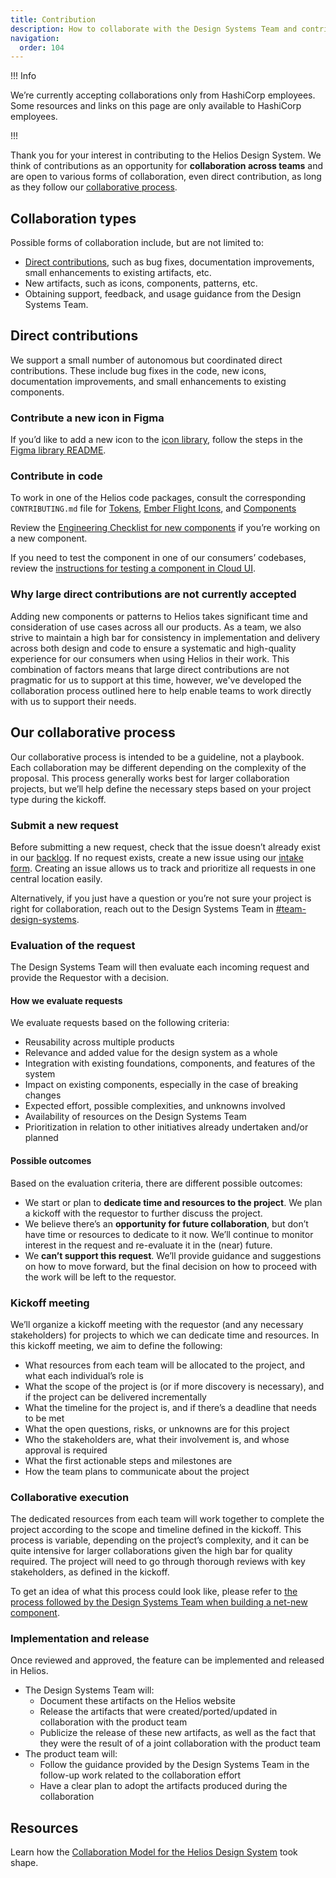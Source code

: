 ```yaml
---
title: Contribution
description: How to collaborate with the Design Systems Team and contribute to the Helios Design System.
navigation:
  order: 104
---
```


!!! Info

We’re currently accepting collaborations only from HashiCorp employees. Some resources and links on this page are only available to HashiCorp employees.

!!!

Thank you for your interest in contributing to the Helios Design System. We think of contributions as an opportunity for **collaboration across teams** and are open to various forms of collaboration, even direct contribution, as long as they follow our [collaborative process](/about/contribution/#our-collaborative-process). 

## Collaboration types

Possible forms of collaboration include, but are not limited to: 

- [Direct contributions](/about/contribution/#direct-contributions), such as bug fixes, documentation improvements, small enhancements to existing artifacts, etc.
- New artifacts, such as icons, components, patterns, etc.
- Obtaining support, feedback, and usage guidance from the Design Systems Team.

## Direct contributions

We support a small number of autonomous but coordinated direct contributions. These include bug fixes in the code, new icons, documentation improvements, and small enhancements to existing components.

### Contribute a new icon in Figma

If you’d like to add a new icon to the [icon library](/icons/library), follow the steps in the [Figma library README](https://www.figma.com/file/MYiw4kiVpunIMMw0sBkE1t/%E2%9C%8F%EF%B8%8F-Flight-Development?node-id=566%3A1129&t=Bbflj3UUaWVyhamn-4).

### Contribute in code

To work in one of the Helios code packages, consult the corresponding `CONTRIBUTING.md` file for [Tokens](https://github.com/hashicorp/design-system/blob/main/packages/tokens/CONTRIBUTING.md), [Ember Flight Icons](https://github.com/hashicorp/design-system/blob/main/packages/ember-flight-icons/CONTRIBUTING.md), and [Components](https://github.com/hashicorp/design-system/blob/main/packages/components/CONTRIBUTING.md)

Review the [Engineering Checklist for new components](https://github.com/hashicorp/design-system/blob/main/packages/components/NEW-COMPONENT-CHECKLIST.md#engineering-checklist) if you’re working on a new component.

If you need to test the component in one of our consumers’ codebases, review the [instructions for testing a component in Cloud UI](https://github.com/hashicorp/design-system/blob/main/packages/components/HOW-TO-TEST-A-COMPONENT-IN-CLOUD-UI.md).

### Why large direct contributions are not currently accepted

Adding new components or patterns to Helios takes significant time and consideration of use cases across all our products. As a team, we also strive to maintain a high bar for consistency in implementation and delivery across both design and code to ensure a systematic and high-quality experience for our consumers when using Helios in their work. This combination of factors means that large direct contributions are not pragmatic for us to support at this time, however, we've developed the collaboration process outlined here to help enable teams to work directly with us to support their needs.  
 
## Our collaborative process

Our collaborative process is intended to be a guideline, not a playbook. Each collaboration may be different depending on the complexity of the proposal. This process generally works best for larger collaboration projects, but we’ll help define the necessary steps based on your project type during the kickoff.

### Submit a new request

Before submitting a new request, check that the issue doesn’t already exist in our [backlog](https://go.hashi.co/hds-rollout). If no request exists, create a new issue using our [intake form](https://go.hashi.co/hds-support). Creating an issue allows us to track and prioritize all requests in one central location easily.

Alternatively, if you just have a question or you’re not sure your project is right for collaboration, reach out to the Design Systems Team in [#team-design-systems](https://hashicorp.slack.com/archives/C7KTUHNUS).

### Evaluation of the request

The Design Systems Team will then evaluate each incoming request and provide the Requestor with a decision. 

#### How we evaluate requests

We evaluate requests based on the following criteria:

- Reusability across multiple products
- Relevance and added value for the design system as a whole
- Integration with existing foundations, components, and features of the system
- Impact on existing components, especially in the case of breaking changes
- Expected effort, possible complexities, and unknowns involved
- Availability of resources on the Design Systems Team
- Prioritization in relation to other initiatives already undertaken and/or planned

#### Possible outcomes

Based on the evaluation criteria, there are different possible outcomes:

- We start or plan to **dedicate time and resources to the project**. We plan a kickoff with the requestor to further discuss the project.
- We believe there’s an **opportunity for future collaboration**, but don’t have time or resources to dedicate to it now. We’ll continue to monitor interest in the request and re-evaluate it in the (near) future.
- We **can’t support this request**. We’ll provide guidance and suggestions on how to move forward, but the final decision on how to proceed with the work will be left to the requestor.

### Kickoff meeting

We’ll organize a kickoff meeting with the requestor (and any necessary stakeholders) for projects to which we can dedicate time and resources. In this kickoff meeting, we aim to define the following:

- What resources from each team will be allocated to the project, and what each individual’s role is
- What the scope of the project is (or if more discovery is necessary), and if the project can be delivered incrementally
- What the timeline for the project is, and if there’s a deadline that needs to be met
- What the open questions, risks, or unknowns are for this project
- Who the stakeholders are, what their involvement is, and whose approval is required
- What the first actionable steps and milestones are
- How the team plans to communicate about the project

### Collaborative execution

The dedicated resources from each team will work together to complete the project according to the scope and timeline defined in the kickoff. This process is variable, depending on the project’s complexity, and it can be quite intensive for larger collaborations given the high bar for quality required. The project will need to go through thorough reviews with key stakeholders, as defined in the kickoff.

To get an idea of what this process could look like, please refer to [the process followed by the Design Systems Team when building a net-new component](https://github.com/hashicorp/design-system/blob/main/packages/components/NEW-COMPONENT-CHECKLIST.md).

### Implementation and release

Once reviewed and approved, the feature can be implemented and released in Helios. 

- The Design Systems Team will:
    - Document these artifacts on the Helios website
    - Release the artifacts that were created/ported/updated in collaboration with the product team
    - Publicize the release of these new artifacts, as well as the fact that they were the result of of a joint collaboration with the product team
- The product team will:
    - Follow the guidance provided by the Design Systems Team in the follow-up work related to the collaboration effort
    - Have a clear plan to adopt the artifacts produced during the collaboration

## Resources

Learn how the [Collaboration Model for the Helios Design System](https://go.hashi.co/rfc/ds-059) took shape.
